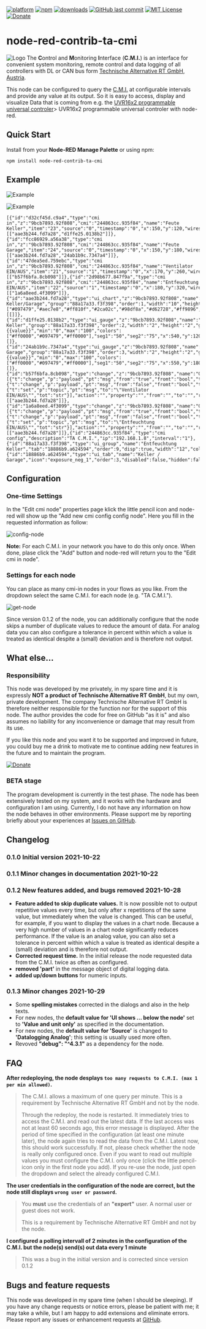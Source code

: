 [![platform](https://img.shields.io/badge/platform-Node--RED-red)](https://nodered.org)
[![npm](https://img.shields.io/npm/v/node-red-contrib-ta-cmi.svg)](https://www.npmjs.com/package/node-red-contrib-ta-cmi)
[![downloads](https://img.shields.io/npm/dt/node-red-contrib-ta-cmi.svg)](https://www.npmjs.com/package/node-red-contrib-ta-cmi)
[![GitHub last commit](https://img.shields.io/github/last-commit/peteraustria/node-red-contrib-ta-cmi)](https://github.com/peteraustria/node-red-contrib-ta-cmi/commits/master)
[![MIT License](https://img.shields.io/badge/license-MIT-blue.svg)](https://github.com/vivereSmartGroup/node-red-contrib-ta-cmi/master/LICENSE)
[![Donate](https://img.shields.io/badge/Donate-PayPal-green.svg?logo=paypal)](https://www.paypal.com/donate?business=RXENQEUPYFL2Y&no_recurring=1&currency_code=EUR)

# node-red-contrib-ta-cmi

![Logo](images/logo.png)
The **C**ontrol and **M**onitoring **I**nterface (**C.M.I.**) is an interface for convenient system monitoring, remote control and data logging of all controllers with DL or CAN bus form [Technische Alternative RT GmbH, Austria]("https://www.ta.co.at/en/" "Webpage of Technische Alternative RT GmbH").

This node can be configured to query the [C.M.I.]("https://www.ta.co.at/en/x2-operation-interfaces/cmi/" "C.M.I. product page") at configurable intervals and provide any value at its output. So it is easy to access, display and visualize Data that is coming from e.g. the [UVR16x2 programmable universal controler]("https://www.ta.co.at/en/x2-freely-programmable-controllers/uvr16x2/" "UVR16x2 product page")> UVR16x2 programmable universal controler</a> with node-red.


## Quick Start

Install from your <b>Node-RED Manage Palette</b> or using npm:
```
npm install node-red-contrib-ta-cmi
```
## Example

![Example](images/demo1.png "Example how the output of the node can be used in the dashboard of node-red")

![Example](images/demo2.png "How to 'wire' the nodes in the Example above")


```
[{"id":"d32cf45d.c9a4","type":"cmi in","z":"9bcb7893.92f808","cmi":"244863cc.935f84","name":"Feute Keller","item":"23","source":"0","timestamp":"0","x":150,"y":120,"wires":[["aae3b244.fd7a28","d1ffe25.0138b2"]]},{"id":"fcc86929.a56a38","type":"cmi in","z":"9bcb7893.92f808","cmi":"244863cc.935f84","name":"Feute Garage","item":"24","source":"0","timestamp":"0","x":150,"y":180,"wires":[["aae3b244.fd7a28","24ab1b9c.7347a4"]]},{"id":"47dea5ed.759ebc","type":"cmi in","z":"9bcb7893.92f808","cmi":"244863cc.935f84","name":"Ventilator EIN/AUS","item":"21","source":"1","timestamp":"0","x":170,"y":260,"wires":[["b57f6bfa.8cb098"]]},{"id":"2d98b677.847f9a","type":"cmi in","z":"9bcb7893.92f808","cmi":"244863cc.935f84","name":"Entfeuchtung EIN/AUS","item":"22","source":"1","timestamp":"0","x":180,"y":320,"wires":[["1a6a8eed.4f3099"]]},{"id":"aae3b244.fd7a28","type":"ui_chart","z":"9bcb7893.92f808","name":"Feuchte Keller/Garage","group":"88a17a33.f3f398","order":1,"width":"10","height":"6","label":"","chartType":"line","legend":"true","xformat":"HH:mm","interpolate":"linear","nodata":"","dot":false,"ymin":"40","ymax":"","removeOlder":"24","removeOlderPoints":"","removeOlderUnit":"3600","cutout":0,"useOneColor":false,"useUTC":false,"colors":["#097479","#aec7e8","#ff810f","#2ca02c","#98df8a","#d62728","#ff9896","#9467bd","#c5b0d5"],"outputs":1,"useDifferentColor":false,"x":570,"y":240,"wires":[[]]},{"id":"d1ffe25.0138b2","type":"ui_gauge","z":"9bcb7893.92f808","name":"Feuchte Keller","group":"88a17a33.f3f398","order":2,"width":"2","height":"2","gtype":"gage","title":"Keller","label":"%rF","format":"{{value}}","min":"0","max":"100","colors":["#ff0000","#097479","#ff0000"],"seg1":"50","seg2":"75","x":540,"y":120,"wires":[]},{"id":"24ab1b9c.7347a4","type":"ui_gauge","z":"9bcb7893.92f808","name":"Feuchte Garage","group":"88a17a33.f3f398","order":3,"width":"2","height":"2","gtype":"gage","title":"Garage","label":"%rF","format":"{{value}}","min":"0","max":"100","colors":["#ff0000","#097479","#ff0000"],"seg1":"50","seg2":"75","x":550,"y":180,"wires":[]},{"id":"b57f6bfa.8cb098","type":"change","z":"9bcb7893.92f808","name":"0/1","rules":[{"t":"change","p":"payload","pt":"msg","from":"true","fromt":"bool","to":"49","tot":"num"},{"t":"change","p":"payload","pt":"msg","from":"false","fromt":"bool","to":"45","tot":"num"},{"t":"set","p":"topic","pt":"msg","to":"\"Ventilator EIN/AUS\"","tot":"str"}],"action":"","property":"","from":"","to":"","reg":false,"x":350,"y":260,"wires":[["aae3b244.fd7a28"]]},{"id":"1a6a8eed.4f3099","type":"change","z":"9bcb7893.92f808","name":"0/1","rules":[{"t":"change","p":"payload","pt":"msg","from":"true","fromt":"bool","to":"44","tot":"num"},{"t":"change","p":"payload","pt":"msg","from":"false","fromt":"bool","to":"40","tot":"num"},{"t":"set","p":"topic","pt":"msg","to":"\"Entfeuchtung EIN/AUS\"","tot":"str"}],"action":"","property":"","from":"","to":"","reg":false,"x":350,"y":320,"wires":[["aae3b244.fd7a28"]]},{"id":"244863cc.935f84","type":"cmi config","description":"TA C.M.I.","ip":"192.168.1.8","interval":"1"},{"id":"88a17a33.f3f398","type":"ui_group","name":"Entfeuchtung Keller","tab":"18886b9.a624594","order":9,"disp":true,"width":"12","collapse":true},{"id":"18886b9.a624594","type":"ui_tab","name":"Keller / Garage","icon":"exposure_neg_1","order":3,"disabled":false,"hidden":false}]
```


## Configuration

### One-time Settings
In the "Edit cmi node" properties page klick the little pencil icon and node-red will show up the "Add new cmi config config node". Here you fill in the requested information as follow:

![config-node](./images/config.PNG)

**Note:** For each C.M.I. in your network you have to do this only once.
When done, plase click the "Add" button and node-red will return you to the "Edit cmi in node".

### Settings for each node
You can place as many cmi-in nodes in your flows as you like. From the dropdown select the same C.M.I. for each node (e.g. "TA C.M.I.").

![get-node](./images/get.PNG)

Since version 0.1.2 of the node, you can additionally configure that the node skips a number of duplicate values to reduce the amount of data. For analog data you can also configure a tolerance in percent within which a value is treated as identical despite a (small) deviation and is therefore not output.

## What else...

### Responsibility

This node was developed by me privately, in my spare time and it is expressly **NOT a product of Technische Alternative RT GmbH**, but my own, private development. The company Technische Alternative RT GmbH is therefore neither responsible for the function nor for the support of this node. The author provides the code for free on GitHub "as it is" and also assumes no liability for any inconvenience or damage that may 
result from its use. 

If you like this node and you want it to be supported and improved in future, you could buy me a drink to motivate me to continue adding new features in the future and to maintain the program.

[![Donate](https://www.paypalobjects.com/en_US/i/btn/btn_donate_SM.gif)](https://www.paypal.com/donate?business=RXENQEUPYFL2Y&no_recurring=1&currency_code=EUR "Thank you!")

### BETA stage

The program development is currently in the test phase. The node has been extensively tested on my system, and it works with the hardware and configuration I am using. Currently, I do not have any information on how the node behaves in other environments. Please support me by reporting briefly about your experiences at <a href="https://github.com/PeterAustria/node-red-contrib-ta-cmi/issues">Issues on GitHub</a>.

## Changelog

### 0.1.0 Initial version 2021-10-22
### 0.1.1 Minor changes in documentation 2021-10-22
### 0.1.2 New features added, and bugs removed 2021-10-28
- **Feature added to skip duplicate values.** It is now possible not to output repetitive values ​​every time, but only after x repetitions of the same value, but immediately when the value is changed. This can be useful, for example, if you want to display the values ​​in a chart node. Because a very high number of values ​​in a chart node significantly reduces performance. If the value is an analog value, you can also set a tolerance in percent within which a value is treated as identical despite a (small) deviation and is therefore not output.
- **Corrected request time.** In the initial release the node requested data from the C.M.I. twice as often as configured.
- **removed 'part'** in the message object of digital logging data.
- **added up/down buttons** for numeric inputs.
### 0.1.3 Minor changes 2021-10-29
- Some **spelling mistakes** corrected in the dialogs and also in the help texts.
- For new nodes, the **default value for 'UI shows ... below the node'** set to **'Value and unit only'** as specified in the documentation.
- For new nodes, the **default value for 'Source'** is changed to **'Datalogging Analog'**; this setting is usually used more often.
- Revoved **"debug": "^4.3.1"** as a dependency for the node.

## FAQ

**After redeploying, the node desplays `too many requests to C.M.I. (max 1 per min allowed)`.**

>The C.M.I. allows a maximum of one query per minute. This is a requirement by Technische Alternative RT GmbH and not by the node.
>
>Through the redeploy, the node is restarted. It immediately tries to access the C.M.I. and read out the latest data. If the last access was not at least 60 seconds ago, this error message is displayed. After the period of time specified in the configuration (at least one minute later), the node again tries to read the data from the C.M.I. Latest now, this should work successfully. If not, please check whether the node is really only configured once. Even if you want to read out multiple values you must configure the C.M.I. only once (click the little pencil-icon only in the first node you add). If you re-use the node, just open the dropdown and select the already configured C.M.I. 

**The user credentials in the configuration of the node are correct, but the node still displays `wrong user or password`.**

>You **must** use the credentials of an **"expert"** user. A normal user or guest does not work. 
>
>This is a requirement by Technische Alternative RT GmbH and not by the node.

**I configured a polling intervall of 2 minutes in the configuration of the C.M.I. but the node(s) send(s) out data every 1 minute**

>This was a bug in the initial version and is corrected since version 0.1.2

## Bugs and feature requests

This node was developed in my spare time (when I should be sleeping). If you have any change requests or notice errors, please be patient with me; it may take a while, but I am happy to add extensions and eliminate errors. Please report any issues or enhancement requests at <a href="https://github.com/PeterAustria/node-red-contrib-ta-cmi/issues">GitHub</a>.